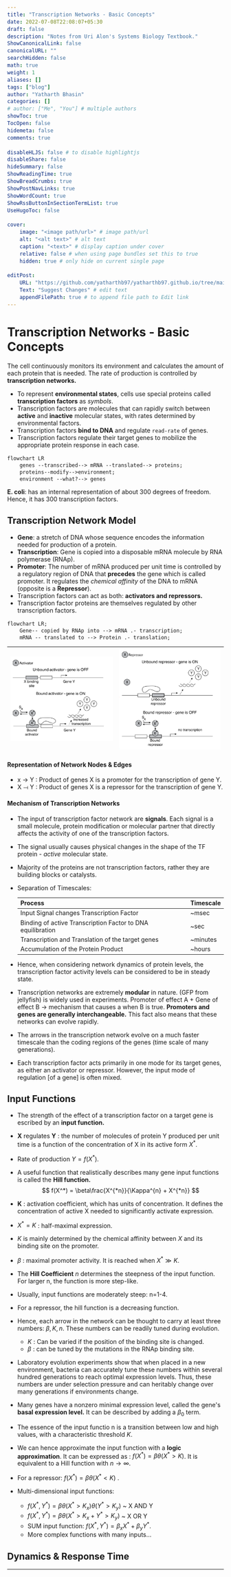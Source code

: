 ```yaml
---
title: "Transcription Networks - Basic Concepts"
date: 2022-07-08T22:08:07+05:30
draft: false
description: "Notes from Uri Alon's Systems Biology Textbook."
ShowCanonicalLink: false
canonicalURL: ""
searchHidden: false
math: true
weight: 1
aliases: []
tags: ["blog"]
author: "Yatharth Bhasin"
categories: []
# author: ["Me", "You"] # multiple authors
showToc: true
TocOpen: false
hidemeta: false
comments: true

disableHLJS: false # to disable highlightjs
disableShare: false
hideSummary: false
ShowReadingTime: true
ShowBreadCrumbs: true
ShowPostNavLinks: true
ShowWordCount: true
ShowRssButtonInSectionTermList: true
UseHugoToc: false

cover:
    image: "<image path/url>" # image path/url
    alt: "<alt text>" # alt text
    caption: "<text>" # display caption under cover
    relative: false # when using page bundles set this to true
    hidden: true # only hide on current single page

editPost:
    URL: "https://github.com/yatharthb97/yatharthb97.github.io/tree/main/content/"
    Text: "Suggest Changes" # edit text
    appendFilePath: true # to append file path to Edit link
---
```


# Transcription Networks - Basic Concepts

The cell continuously monitors its environment and calculates the amount of each protein that is needed. The rate of production is controlled by **transcription networks.**

* To represent **environmental states**, cells use special proteins called **transcription factors** as *symbols*.
* Transcription factors are molecules that can rapidly switch between **active** and **inactive** molecular states, with rates determined by environmental factors.
* Transcription factors **bind to DNA** and regulate `read-rate` of genes.
* Transcription factors regulate their target genes to mobilize the appropriate protein response in each case.

```mermaid
flowchart LR
	genes --transcribed--> mRNA --translated--> proteins;
    proteins--modify-->environment;
	environment --what?--> genes
```
**E. coli**: has an internal representation of about 300 degrees of freedom. Hence, it has 300 transcription factors.

## Transcription Network Model

* **Gene**: a stretch of DNA whose sequence encodes the information needed for production of a protein.
* **Transcription**: Gene is copied into a disposable mRNA molecule by RNA polymerase (RNAp).
* **Promoter**: The number of mRNA produced per unit time is controlled by a regulatory region of DNA that **precedes** the gene which is called promoter. It regulates the *chemical affinity* of the DNA to mRNA (opposite is a **Repressor**).
* Transcription factors can act as both: **activators and repressors.**
* Transcription factor proteins are themselves regulated by other transcription factors.



```mermaid
flowchart LR;
	Gene-- copied by RNAp into --> mRNA .- transcription;
	mRNA -- translated to --> Protein .- translation;
```

| ![](/images/articles/systembio/dig1.png) | ![](/images/articles/systembio/dig2.png) |
| ---------------------------------------- | ---------------------------------------- |

#### Representation of Network Nodes & Edges

* x → Y : Product of genes X is a promoter for the transcription of gene Y. 
* X ⟞ Y : Product of genes X is a repressor for the transcription of gene Y.

#### Mechanism of Transcription Networks

* The input of transcription factor network are **signals**. Each signal is a small molecule, protein modification or molecular partner that directly affects the activity of one of the transcription factors.

* The signal usually causes physical changes in the shape of the TF protein - *active* molecular state.

* Majority of the proteins are not transcription factors, rather they are building blocks or catalysts.

* Separation of Timescales:

  | Process                                                     | Timescale |
  | ----------------------------------------------------------- | --------- |
  | Input Signal changes Transcription Factor                   | ~msec     |
  | Binding of active Transcription Factor to DNA equilibration | ~sec      |
  | Transcription and Translation of the target genes           | ~minutes  |
  | Accumulation of the Protein Product                         | ~hours    |

* Hence, when considering network dynamics of protein levels, the transcription factor activity levels can be considered to be in steady state.

* Transcription networks are extremely **modular** in nature. (GFP from jellyfish) is widely used in experiments. Promoter of effect A + Gene of effect B → mechanism that causes a when B is true. **Promoters and genes are generally interchangeable.** This fact also means that these networks can evolve rapidly.

* The arrows in the transcription network evolve on a much faster timescale than the coding regions of the genes (time scale of many generations).

* Each transcription factor acts primarily in one mode for its target genes, as either an activator or repressor. However, the input mode of regulation [of a gene] is often mixed.

## Input Functions

* The strength of the effect of a transcription factor on a target gene is escribed by an **input function.**

* **X** regulates **Y** : the number of molecules of protein Y produced per unit time is a function of the concentration of X in its active form $X^{*}$.

* Rate of production $Y = f(X^*)$.

* A useful function that realistically describes many gene input functions is called the **Hill function.**
  $$
  f(X^*) = \beta\frac{X^{*n}}{\Kappa^{n} + X^{*n}}
  $$

* **K** : activation coefficient, which has units of concentration. It defines the concentration of active X needed to significantly activate expression.

* $X^* = K$ : half-maximal expression.

* $K$ is mainly determined by the chemical affinity between $X$ and its binding site on the promoter.  

* $\beta$ : maximal promoter activity. It is reached when $X^* \gg K$.

* The **Hill Coefficient** $n$ determines the steepness of the input function. For larger n, the function is more step-like.

* Usually, input functions are moderately steep: n=1-4.

* For a repressor, the hill function is a decreasing function.

* Hence, each arrow in the network can be thought to carry at least three numbers: $\beta, K, n$. These numbers can be readily tuned during evolution.

  * $K$ : Can be varied if the position of the binding site is changed.
  * $\beta$ : can be tuned by the mutations in the RNAp binding site.

* Laboratory evolution experiments show that when placed in a new environment, bacteria can accurately tune these numbers within several hundred generations to reach optimal expression levels. Thus, these numbers are under selection pressure and can heritably change over many generations if environments change.

* Many genes have a nonzero minimal expression level, called the gene's **basal expression level.** It can be described by adding a $\beta_0$ term.

* The essence of the input functio n is a transition between low and high values, with a characteristic threshold $K$.

* We can hence approximate the input function with a **logic approximation**. It can be expressed as :  $f(X^{  * }) = \beta\theta(X^{   * }> K)$.  It is equivalent to a Hill function with $n \rightarrow \infty$.

* For a repressor: $f(X^{   * }) = \beta \theta(X^{   *  } < K)$ .

* Multi-dimensional input functions:

  * $f(X^{   * }, Y^{   * }) = \beta\theta(X^{   *  } > K_x)\theta(Y^{   *  }> K_y)$  ~ X AND Y
  * $f(X^{    *  }, Y^{    *  }  ) = \beta\theta(X^{   *    } > K_x + Y^* > K_y)$  ~ X OR Y
  * SUM input function: $f(X^{   *   }, Y^{   *   }) = \beta_xX^{   *    }+ \beta_yY^{   *   }$.
  * More complex functions with many inputs...
  

## Dynamics & Response Time



---
